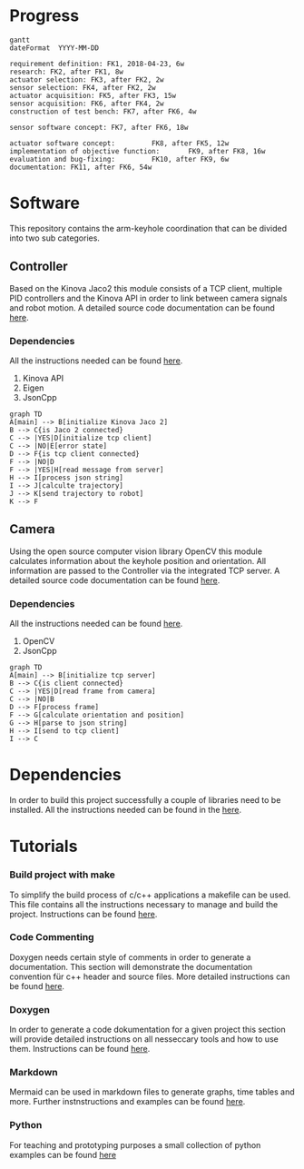 # Progress

```mermaid
gantt
dateFormat  YYYY-MM-DD

requirement definition: FK1, 2018-04-23, 6w
research: FK2, after FK1, 8w
actuator selection: FK3, after FK2, 2w
sensor selection: FK4, after FK2, 2w
actuator acquisition: FK5, after FK3, 15w
sensor acquisition: FK6, after FK4, 2w
construction of test bench: FK7, after FK6, 4w

sensor software concept: FK7, after FK6, 18w

actuator software concept:         FK8, after FK5, 12w
implementation of objective function:       FK9, after FK8, 16w
evaluation and bug-fixing:         FK10, after FK9, 6w
documentation: FK11, after FK6, 54w

```

# Software

This repository contains the arm-keyhole coordination that can be divided into two sub categories.

## Controller

Based on the Kinova Jaco2 this module consists of a TCP client,
multiple PID controllers and the Kinova API in order to link between
camera signals and robot motion.
A detailed source code documentation can be found [here](Controller).

### Dependencies

All the instructions needed can be found [here](Dependencies).

1. Kinova API
2. Eigen
3. JsonCpp


```mermaid
graph TD
A[main] --> B[initialize Kinova Jaco 2]
B --> C{is Jaco 2 connected}
C --> |YES|D[initialize tcp client]
C --> |NO|E[error state]
D --> F{is tcp client connected}
F --> |NO|D
F --> |YES|H[read message from server]
H --> I[process json string]
I --> J[calculte trajectory]
J --> K[send trajectory to robot]
K --> F
```


## Camera

Using the open source computer vision library OpenCV this module
calculates information about the keyhole position and orientation.
All information are passed to the Controller via the integrated TCP server.
A detailed source code documentation can be found [here](Camera).

### Dependencies

All the instructions needed can be found [here](Dependencies).

1. OpenCV
3. JsonCpp


```mermaid
graph TD
A[main] --> B[initialize tcp server]
B --> C{is client connected}
C --> |YES|D[read frame from camera]
C --> |NO|B
D --> F[process frame]
F --> G[calculate orientation and position]
G --> H[parse to json string]
H --> I[send to tcp client]
I --> C
```


# Dependencies

In order to build this project successfully a couple
of libraries need to be installed.
All the instructions needed can be found in the [here](Dependencies).


# Tutorials

### Build project with make

To simplify the build process of c/c++ applications a makefile can be used.
This file contains all the instructions necessary to manage and build the project.
Instructions can be found [here](Makeinstructions).

### Code Commenting

Doxygen needs certain style of comments in order to generate a documentation.
This section will demonstrate the documentation convention für c++ header and source files.
More detailed instructions can be found [here](Codecommenting).

### Doxygen

In order to generate a code dokumentation for a given project this
section will provide detailed instructions on all
nesseccary tools and how to use them.
Instructions can be found [here](Doxygeninstructions).

### Markdown

Mermaid can be used in markdown files to generate graphs, time tables and more.
Further instnstructions and examples can be found [here](https://mermaidjs.github.io/).

### Python

For teaching and prototyping purposes a small collection of
python examples can be found [here](Doxygeninstructions)
